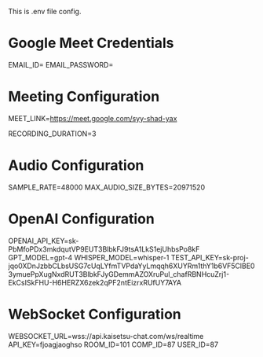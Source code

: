 This is .env file config.


# Google Meet Credentials
EMAIL_ID=
EMAIL_PASSWORD=

# Meeting Configuration
MEET_LINK=https://meet.google.com/syy-shad-yax

RECORDING_DURATION=3

# Audio Configuration
SAMPLE_RATE=48000
MAX_AUDIO_SIZE_BYTES=20971520

# OpenAI Configuration
OPENAI_API_KEY=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
GPT_MODEL=gpt-4
WHISPER_MODEL=whisper-1
TEST_API_KEY=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

# WebSocket Configuration
WEBSOCKET_URL=wss://api.kaisetsu-chat.com/ws/realtime
API_KEY=fjoagjaoghso
ROOM_ID=101
COMP_ID=87
USER_ID=87
